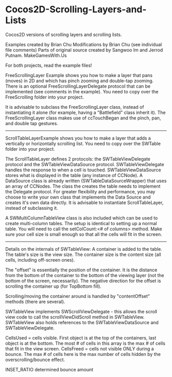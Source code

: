 Cocos2D-Scrolling-Layers-and-Lists
==================================

Cocos2D versions of scrolling layers and scrolling lists.

Examples created by Brian Chu
Modifications by Brian Chu (see individual file comments)
Parts of original source created by Sangwoo Im and Jerrod Putnam.
MakeGamesWith.Us

For both projects, read the example files!

FreeScrollingLayer Example shows you how to make a layer that pans (moves) in 2D and which has pinch zooming and double-tap zooming.
There is an optional FreeScrollingLayerDelegate protocol that can be implemented (see comments in the example).
You need to copy over the FreeScrolling folder into your project.

It is advisable to subclass the FreeScrollingLayer class, 
instead of instantiating it alone (for example, having a "Battlefield" class inherit it).
The FreeScrollingLayer class makes use of ccTouchBegan and the pinch, pan, and double tap gestures.

******

ScrollTableLayerExample shows you how to make a layer that adds a vertically or horizontally scrolling list.
You need to copy over the SWTable folder into your project.

The ScrollTableLayer defines 2 protocols: the SWTableViewDelegate protocol and the SWTableViewDataSource protocol.
SWTableViewDelegate handles the response to when a cell is touched.
SWTableViewDataSource stores what is displayed in the table (any instance of CCNode).
A DataSource class is already written (SWTableDataSourceWrapper) that uses an array of CCNodes. The class the creates the table needs to implement the Delegate protocol.
For greater flexibility and performance, you may choose to write your own class that implements the Data Source and creates it's own data directly.
It is advisable to instantiate ScrollTableLayer, instead of subclassing it.

A SWMultiColumnTableView class is also included which can be used to create multi-column tables.
The setup is identical to setting up a normal table. You will need to call the setColCount:<# of columns> method.
Make sure your cell size is small enough so that all the cells will fit in the screen.

******
Details on the internals of SWTableView:
A container is added to the table. The table's size is the view size. The container size is the content size (all cells, including off-screen ones).

The "offset" is essentially the position of the container. It is the distance from the bottom of the container to the bottom of the viewing layer (not the bottom of the screen, necessarily). The negative direction for the offset is scrolling the container up (for TopBottom fill).

Scrolling/moving the container around is handled by "contentOffset" methods (there are several). 

SWTableView implements SWScrollViewDelegate - this allows the scroll view code to call the scrollViewDidScroll method in SWTableView. SWTableView also holds references to the SWTableViewDataSource and SWTableViewDelegate.

CellsUsed = cells visible. First object is at the top of the containers, last object is at the bottom. The most # of cells in this array is the max # of cells that fit in the view screen.
CellsFreed = cells not visible ONLY during a bounce. The max # of cells here is the max number of cells hidden by the overscrolling/bounce effect.

INSET_RATIO determined bounce amount